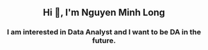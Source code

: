 <h2 align="center">Hi 👋, I'm Nguyen Minh Long</h2>
<p align="center">
  <h3 align="center">I am interested in Data Analyst and I want to be DA in the future. </h3>
</p>
